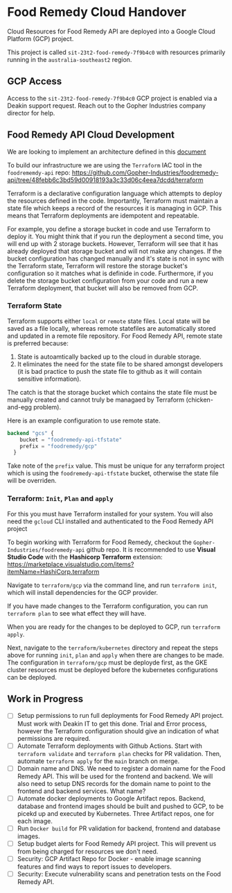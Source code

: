 # Food Remedy Cloud Handover

Cloud Resources for Food Remedy API are deployed into a Google Cloud Platform (GCP) project. 

This project is called `sit-23t2-food-remedy-7f9b4c0` with resources primarily running in the `australia-southeast2` region.

## GCP Access

Access to the `sit-23t2-food-remedy-7f9b4c0` GCP project is enabled via a Deakin support request. Reach out to the Gopher Industries company director for help.

## Food Remedy API Cloud Development

We are looking to implement an architecture defined in this [document](https://github.com/Gopher-Industries/Company-Docs/blob/7c1d93ec41710bbb5838b25603feb74d96cf7b12/handover/food-remedy-api/foodremedy-cloud-solution-design.md)

To build our infrastructure we are using the `Terraform` IAC tool in the `foodrememdy-api` repo: https://github.com/Gopher-Industries/foodremedy-api/tree/48febb6c3bd59d00918193a3c33d06c4eea7dcdd/terraform

Terraform is a declarative configuration language which attempts to deploy the resources defined in the code. Importantly, Terraform must maintain a state file which keeps a record of the resources it is managing in GCP. This means that Terraform deployments are idempotent and repeatable. 

For example, you define a storage bucket in code and use Terraform to deploy it. You might think that if you run the deployment a second time, you will end up with 2 storage buckets. However, Terraform will see that it has already deployed that storage bucket and will not make any changes. If the bucket configuration has changed manually and it's state is not in sync with the Terraform state, Terraform will restore the storage bucket's configuration so it matches what is definide in code. Furthermore, if you delete the storage bucket configuration from your code and run a new Terraform deployment, that bucket will also be removed from GCP. 

### Terraform State

Terraform supports either `local` or `remote` state files. Local state will be saved as a file locally, whereas remote statefiles are automatically stored and updated in a remote file repository. For Food Remedy API, remote state is preferred because:

1. State is autoamtically backed up to the cloud in durable storage.
2. It eliminates the need for the state file to be shared amongst developers (it is bad practice to push the state file to github as it will contain sensitive information).

The catch is that the storage bucket which contains the state file must be manually created and cannot truly be managaed by Terraform (chicken-and-egg problem).

Here is an example configuration to use remote state.

```terraform
backend "gcs" {
    bucket = "foodremedy-api-tfstate"
    prefix = "foodremedy/gcp"
  }
```

Take note of the `prefix` value. This must be unique for any terraform project which is using the `foodremedy-api-tfstate` bucket, otherwise the state file will be overriden. 


### Terraform: `Init`, `Plan` and `apply`

For this you must have Terraform installed for your system. You will also need the `gcloud` CLI installed and authenticated to the Food Remedy API project

To begin working with Terraform for Food Remedy, checkout the `Gopher-Industries/foodremedy-api` github repo. It is recommended to use **Visual Studio Code** with the **Hashicorp Terraform** extension: https://marketplace.visualstudio.com/items?itemName=HashiCorp.terraform

Navigate to `terraform/gcp` via the command line, and run `terraform init`, which will install dependencies for the GCP provider.

If you have made changes to the Terraform configuration, you can run `terraform plan` to see what effect they will have. 

When you are ready for the changes to be deployed to GCP, run `terraform apply`.

Next, navigate to the `terraform/kubernetes` directory and repeat the steps above for running `init`, `plan` and `apply` when there are changes to be made. The configuration in `terraform/gcp` must be deployde first, as the GKE cluster resources must be deployed before the kubernetes configurations can be deployed.

## Work in Progress

- [ ] Setup permissions to run full deployments for Food Remedy API project. Must work with Deakin IT to get this done. Trial and Error process, however the Terraform configuration should give an indication of what permissions are required.
- [ ] Automate Terraform deployments with Github Actions. Start with `terraform validate` and `terraform plan` checks for PR validation. Then, automate `terraform apply` for the `main` branch on merge.
- [ ] Domain name and DNS. We need to register a domain name for the Food Remedy API. This will be used for the frontend and backend. We will also need to setup DNS records for the domain name to point to the frontend and backend services. What name?
- [ ] Automate docker deployments to Google Artifact repos. Backend, database and frontend images should be built and pushed to GCP, to be picekd up and executed by Kubernetes. Three Artifact repos, one for each image.
- [ ] Run `Docker build` for PR validation for backend, frontend and database images.
- [ ] Setup budget alerts for Food Remedy API project. This will prevent us from being charged for resources we don't need.
- [ ] Security: GCP Artifact Repo for Docker - enable image scanning features and find ways to report issues to developers.
- [ ] Security: Execute vulnerability scans and penetration tests on the Food Remedy API.

